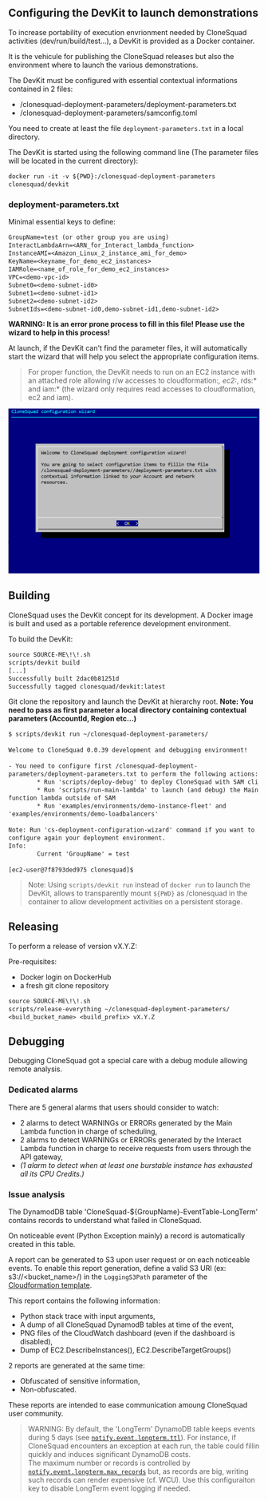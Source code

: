 
## Configuring the DevKit to launch demonstrations

To increase portability of execution envrionment needed by CloneSquad activities (dev/run/build/test...), a DevKit is provided as
a Docker container.

It is the vehicule for publishing the CloneSquad releases but also the environment where to launch the various demonstrations.

The DevKit must be configured with essential contextual informations contained in 2 files:
* /clonesquad-deployment-parameters/deployment-parameters.txt
* /clonesquad-deployment-parameters/samconfig.toml

You need to create at least the file `deployment-parameters.txt` in a local directory.

The DevKit is started using the following command line (The parameter files will be located in the current directory):
```shell
docker run -it -v ${PWD}:/clonesquad-deployment-parameters clonesquad/devkit
```

### deployment-parameters.txt

Minimal essential keys to define:

	GroupName=test (or other group you are using)
	InteractLambdaArn=<ARN_for_Interact_lambda_function>
	InstanceAMI=<Amazon_Linux_2_instance_ami_for_demo>
	KeyName=<keyname_for_demo_ec2_instances>
	IAMRole=<name_of_role_for_demo_ec2_instances>
	VPC=<demo-vpc-id>
	Subnet0=<demo-subnet-id0>
	Subnet1=<demo-subnet-id1>
	Subnet2=<demo-subnet-id2>
	SubnetIds=<demo-subnet-id0,demo-subnet-id1,demo-subnet-id2>

**WARNING: It is an error prone process to fill in this file! Please use the wizard to help in this process!**

At launch, if the DevKit can't find the parameter files, it will automatically start the wizard that will help you select the
appropriate configuration items.

> For proper function, the DevKit needs to run on an EC2 instance with an attached role allowing r/w accesses to cloudformation:*, ec2:*, rds:* and iam:* (the wizard only requires read accesses to cloudformation, ec2 and iam).

![ConfigurationWizard](ConfigurationWizard.png)

## Building

CloneSquad uses the DevKit concept for its development. A Docker image is built and used as a portable reference development environment.

To build the DevKit:
```shell
source SOURCE-ME\!\!.sh
scripts/devkit build
[...]
Successfully built 2dac0b81251d
Successfully tagged clonesquad/devkit:latest
```

Git clone the repository and launch the DevKit at hierarchy root. 
**Note: You need to pass as first parameter a local directory containing contextual parameters (AccountId, Region etc...)**
```shell
$ scripts/devkit run ~/clonesquad-deployment-parameters/

Welcome to CloneSquad 0.0.39 development and debugging environment!

- You need to configure first /clonesquad-deployment-parameters/deployment-parameters.txt to perform the following actions:
        * Run 'scripts/deploy-debug' to deploy CloneSquad with SAM cli
        * Run 'scripts/run-main-lambda' to launch (and debug) the Main function lambda outside of SAM
        * Run 'examples/environments/demo-instance-fleet' and 'examples/environments/demo-loadbalancers'

Note: Run 'cs-deployment-configuration-wizard' command if you want to configure again your deployment environment.
Info:
        Current 'GroupName' = test

[ec2-user@7f8793ded975 clonesquad]$
```

> Note: Using `scripts/devkit run` instead of `docker run` to launch the DevKit, allows to transparently mount `${PWD}` 
as /clonesquad in the container to allow development activities on a persistent storage.

## Releasing

To perform a release of version vX.Y.Z:

Pre-requisites:
* Docker login on DockerHub
* a fresh git clone repository

```shell
source SOURCE-ME\!\!.sh
scripts/release-everything ~/clonesquad-deployment-parameters/ <build_bucket_name> <build_prefix> vX.Y.Z
```


## Debugging 

Debugging CloneSquad got a special care with a debug module allowing remote analysis.

### Dedicated alarms

There are 5 general alarms that users should consider to watch:
* 2 alarms to detect WARNINGs or ERRORs generated by the Main Lambda function in charge of scheduling,
* 2 alarms to detect WARNINGs or ERRORs generated by the Interact Lambda function in charge to receive requests from users through the API gateway,
* *(1 alarm to detect when at least one burstable instance has exhausted all its CPU Credits.)*

### Issue analysis

The DynamodDB table 'CloneSquad-${GroupName}-EventTable-LongTerm' contains records to understand what failed in CloneSquad.

On noticeable event (Python Exception mainly) a record is automatically created in this table.

A report can be generated to S3 upon user request or on each noticeable events. To enable this report generation, define a valid 
S3 URI (ex: s3://<bucket_name>/<prefix>) in the `LoggingS3Path` parameter of the [Cloudformation template](../template.yaml).   

This report contains the following information:
* Python stack trace with input arguments,
* A dump of all CloneSquad DynamodB tables at time of the event,
* PNG files of the CloudWatch dashboard (even if the dashboard is disabled),
* Dump of EC2.DescribeInstances(), EC2.DescribeTargetGroups()

2 reports are generated at the same time: 
* Obfuscated of sensitive information,
* Non-obfuscated.

These reports are intended to ease communication amoung CloneSquad user community.

> WARNING: By default, the 'LongTerm' DynamoDB table keeps events during 5 days (see [`notify.event.longterm.ttl`](CONFIGURATION_REFERENCE.md#notifyeventlongtermttl)). For instance, if CloneSquad encounters an exception at each run, the table could fillin quickly and induces significant DynamoDB costs.   
The maximum number or records is controlled by [`notify.event.longterm.max_records`](CONFIGURATION_REFERENCE.md#notifyeventlongtermmax_records) but, as records are big, writing such records can render expensive (cf. WCU). Use this configuraiton key to disable LongTerm event logging if needed.
